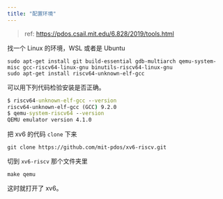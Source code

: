```yaml
---
title: "配置环境"
---
```


> ref: https://pdos.csail.mit.edu/6.828/2019/tools.html

找一个 Linux 的环境，WSL 或者是 Ubuntu

```
sudo apt-get install git build-essential gdb-multiarch qemu-system-misc gcc-riscv64-linux-gnu binutils-riscv64-linux-gnu 
sudo apt-get install riscv64-unknown-elf-gcc
```

可以用下列代码检验安装是否正确。
```cmd
$ riscv64-unknown-elf-gcc --version
riscv64-unknown-elf-gcc (GCC) 9.2.0
$ qemu-system-riscv64 --version
QEMU emulator version 4.1.0
```

把 xv6 的代码 `clone` 下来

```
git clone https://github.com/mit-pdos/xv6-riscv.git
```

切到 `xv6-riscv` 那个文件夹里

```
make qemu
```

这时就打开了 xv6。

